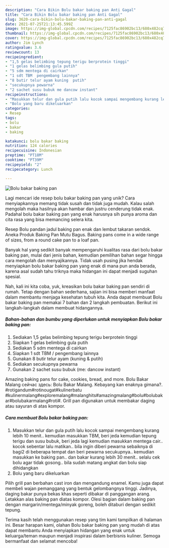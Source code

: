 ```yaml
---
description: "Cara Bikin Bolu bakar baking pan Anti Gagal"
title: "Cara Bikin Bolu bakar baking pan Anti Gagal"
slug: 3620-cara-bikin-bolu-bakar-baking-pan-anti-gagal
date: 2021-07-25T21:13:45.599Z
image: https://img-global.cpcdn.com/recipes/7125fac86902bc13/680x482cq70/bolu-bakar-baking-pan-foto-resep-utama.jpg
thumbnail: https://img-global.cpcdn.com/recipes/7125fac86902bc13/680x482cq70/bolu-bakar-baking-pan-foto-resep-utama.jpg
cover: https://img-global.cpcdn.com/recipes/7125fac86902bc13/680x482cq70/bolu-bakar-baking-pan-foto-resep-utama.jpg
author: Jim Lynch
ratingvalue: 3.6
reviewcount: 13
recipeingredient:
- "1,5 gelas belimbing tepung terigu berprotein tinggi"
- "1 gelas belimbing gula putih"
- "5 sdm mentega di cairkan"
- "1 sdt TBM  pengembang lainnya"
- "8 butir telur ayam kuning  putih"
- "secukupnya pewarna"
- "2 sachet susu bubuk me dancow instant"
recipeinstructions:
- "Masukkan telur dan gula putih lalu kocok sampai mengembang kurang lebih 10 menit.. kemudian masukkan TBM, beri jeda kemudian tepung terigu dan susu bubuk, beri jeda lagi kemudian masukkan mentega cair.. kocok sebentar lalu matikan.. bila ingin diberi pewarna sebaiknya di bagi2 di beberapa tempat dan beri pewarna secukupnya.. kemudian masukkan ke baking pan.. dan bakar kurang lebih 30 menit.. selalu cek bolu agar tidak gosong.. bila sudah matang angkat dan bolu siap dihidangkan"
- "Bolu yang baru dikeluarkan"
categories:
- Resep
tags:
- bolu
- bakar
- baking

katakunci: bolu bakar baking 
nutrition: 124 calories
recipecuisine: Indonesian
preptime: "PT18M"
cooktime: "PT39M"
recipeyield: "2"
recipecategory: Lunch

---
```



![Bolu bakar baking pan](https://img-global.cpcdn.com/recipes/7125fac86902bc13/680x482cq70/bolu-bakar-baking-pan-foto-resep-utama.jpg)

Lagi mencari ide resep bolu bakar baking pan yang unik? Cara menyiapkannya memang tidak susah dan tidak juga mudah. Kalau salah mengolah maka hasilnya akan hambar dan justru cenderung tidak enak. Padahal bolu bakar baking pan yang enak harusnya sih punya aroma dan cita rasa yang bisa memancing selera kita.

Resep Bolu pandan jadul baking pan enak dan lembut takaran sendok. Aneka Produk Baking Pan Mutu Bagus. Baking pans come in a wide range of sizes, from a round cake pan to a loaf pan.

Banyak hal yang sedikit banyak mempengaruhi kualitas rasa dari bolu bakar baking pan, mulai dari jenis bahan, kemudian pemilihan bahan segar hingga cara mengolah dan menyajikannya. Tidak usah pusing jika hendak menyiapkan bolu bakar baking pan yang enak di mana pun anda berada, karena asal sudah tahu triknya maka hidangan ini dapat menjadi suguhan spesial.


Nah, kali ini kita coba, yuk, kreasikan bolu bakar baking pan sendiri di rumah. Tetap dengan bahan sederhana, sajian ini bisa memberi manfaat dalam membantu menjaga kesehatan tubuh kita. Anda dapat membuat Bolu bakar baking pan memakai 7 bahan dan 2 langkah pembuatan. Berikut ini langkah-langkah dalam membuat hidangannya.

<!--inarticleads1-->

##### Bahan-bahan dan bumbu yang diperlukan untuk menyiapkan Bolu bakar baking pan:

1. Sediakan 1,5 gelas belimbing tepung terigu berprotein tinggi
1. Siapkan 1 gelas belimbing gula putih
1. Sediakan 5 sdm mentega di cairkan
1. Siapkan 1 sdt TBM / pengembang lainnya
1. Gunakan 8 butir telur ayam (kuning &amp; putih)
1. Sediakan secukupnya pewarna
1. Gunakan 2 sachet susu bubuk (me: dancow instant)


Amazing baking pans for cake, cookies, bread, and more. Bolu Bakar Malang сейчас здесь: Bolu Bakar Malang. Kebayang kan enaknya gimana?. #rotigandum#rotinougat#kulinerbatu #kulinermalang#exploremalang#malanghits#amazingmalang#bolu#bolubakar#bolubakarmalang#roti#. Grill pan digunakan untuk membakar daging atau sayuran di atas kompor. 

<!--inarticleads2-->

##### Cara membuat Bolu bakar baking pan:

1. Masukkan telur dan gula putih lalu kocok sampai mengembang kurang lebih 10 menit.. kemudian masukkan TBM, beri jeda kemudian tepung terigu dan susu bubuk, beri jeda lagi kemudian masukkan mentega cair.. kocok sebentar lalu matikan.. bila ingin diberi pewarna sebaiknya di bagi2 di beberapa tempat dan beri pewarna secukupnya.. kemudian masukkan ke baking pan.. dan bakar kurang lebih 30 menit.. selalu cek bolu agar tidak gosong.. bila sudah matang angkat dan bolu siap dihidangkan
1. Bolu yang baru dikeluarkan


Pilih grill pan berbahan cast iron dan mengandung enamel. Kamu juga dapat membeli wajan pemanggang yang bentuk gelombangnya tinggi. Jadinya, daging bakar punya bekas khas seperti dibakar di panggangan arang. Letakkan alas baking pan diatas kompor. Olesi bagian dalam baking pan dengan margarin/mentega/minyak goreng, boleh ditaburi dengan sedikit tepung. 

Terima kasih telah menggunakan resep yang tim kami tampilkan di halaman ini. Besar harapan kami, olahan Bolu bakar baking pan yang mudah di atas dapat membantu Anda menyiapkan hidangan yang enak untuk keluarga/teman maupun menjadi inspirasi dalam berbisnis kuliner. Semoga bermanfaat dan selamat mencoba!
